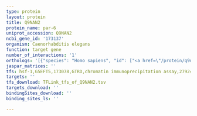 ```yaml
---
type: protein
layout: protein
title: Q9NAN2
protein_name: par-6
uniprot_accession: Q9NAN2
ncbi_gene_id: '173137'
organism: Caenorhabditis elegans
function: target gene
number_of_interactions: '1'
orthologs: '[{"species": "Homo sapiens", "id": ["<a href=\"/protein/q9npb6\">Q9NPB6</a>", "<a href=\"/protein/q9byg4\">Q9BYG4</a>", "<a href=\"/protein/q9byg5\">Q9BYG5</a>"]}, {"species": "Mus musculus", "id": ["<a href=\"/protein/q9jk83\">Q9JK83</a>", "<a href=\"/protein/q9z101\">Q9Z101</a>"]}, {"species": "Rattus norvegicus", "id": ["<a href=\"/protein/a0a0g2juc3\">A0A0G2JUC3</a>", "<a href=\"/protein/d4a2f2\">D4A2F2</a>"]}, {"species": "Drosophila melanogaster", "id": ["<a href=\"/protein/o97111\">O97111</a>"]}, {"species": "Danio rerio", "id": ["<a href=\"/protein/f1r754\">F1R754</a>"]}]'
jaspar_matrices: ''
tfs: hsf-1,G5EFT5,173078,GTRD,chromatin immunoprecipitation assay,27924024%5Buid%5D,No
targets: ''
tfs_download: TFLink_tfs_of_Q9NAN2.tsv
targets_download: ''
bindingSites_download: ''
binding_sites_ls: ''

---
```

